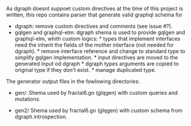 
As dgraph doesnt suppoet custom directives at the time of this project is written, this repo contains parser that generate valid graphql schema for 

* dgraph: remove custom directives and comments (see issue #?).
* gqlgen and graphql-elm: dgraph shema is used to provide gqlgen and graphql-elm, whith custom logics:
        * types that implement interfaces need the inherit the fields of the mother interface (not needed for dgraph).
        * remove interface reference and change to standard type to simplify gqlgen implementation.
        * input directives are moved to the generated input od dgraph
        * dgraph types arguments are copied to original type if they don't exist.
        * manage duplicated type.

The generator output files in the fowlowing directories:

* gen/: Shema used by fractal6.go (glqgen) with custom queries and mutations.

* gen2/ Shema used by fractal6.go (glqgen) with custom schema from dgraph introspection.
